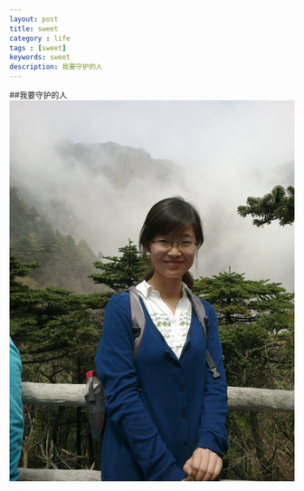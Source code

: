 ```yaml
---
layout: post
title: sweet
category : life
tags : [sweet]
keywords: sweet
description: 我要守护的人
---
```


##我要守护的人
![](/assets/blog/love/love.jpg)

